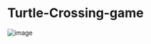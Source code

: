 # Turtle-Crossing-game

![image](https://user-images.githubusercontent.com/65960333/150155039-3d9a3b6b-63d0-448b-aa10-571e67a94fa6.png)
